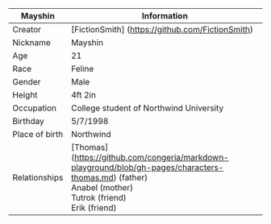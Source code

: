 Mayshin  | Information
---------|-------------
Creator | [FictionSmith] (https://github.com/FictionSmith)
Nickname | Mayshin
Age | 21
Race | Feline
Gender | Male
Height | 4ft 2in
Occupation | College student of Northwind University
Birthday | 5/7/1998
Place of birth | Northwind
Relationships | [Thomas] (https://github.com/congeria/markdown-playground/blob/gh-pages/characters-thomas.md) (father) <br/> Anabel (mother) <br/> Tutrok (friend) <br/> Erik (friend) 

